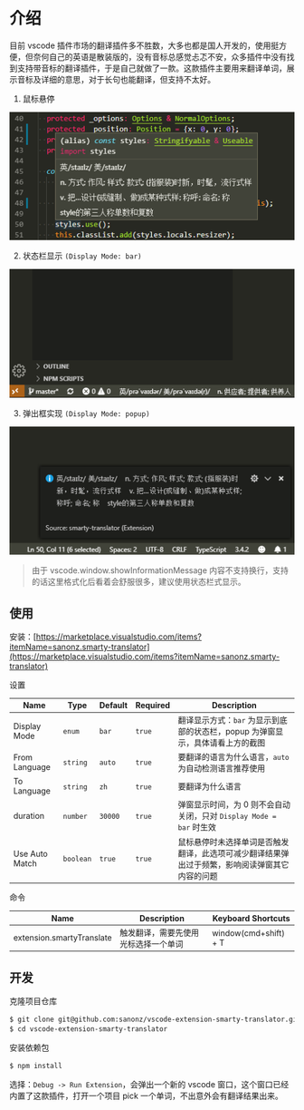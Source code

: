# 介绍

目前 vscode 插件市场的翻译插件多不胜数，大多也都是国人开发的，使用挺方便，但奈何自己的英语是散装版的，没有音标总感觉忐忑不安，众多插件中没有找到支持带音标的翻译插件，于是自己就做了一款。这款插件主要用来翻译单词，展示音标及详细的意思，对于长句也能翻译，但支持不太好。

1. 鼠标悬停

![Preview](images/preview/hover.png)

2. 状态栏显示 `(Display Mode: bar)`

![Preview](images/preview/bar.png)

3. 弹出框实现 `(Display Mode: popup)`

![Preview](images/preview/popup.png)

> 由于 vscode.window.showInformationMessage 内容不支持换行，支持的话这里格式化后看着会舒服很多，建议使用状态栏式显示。


## 使用

安装：[https://marketplace.visualstudio.com/items?itemName=sanonz.smarty-translator](https://marketplace.visualstudio.com/items?itemName=sanonz.smarty-translator)

设置

| Name | Type | Default | Required | Description |
| --- | --- | --- | --- | --- |
| Display Mode | `enum` | `bar` | `true` | 翻译显示方式：`bar` 为显示到底部的状态栏，popup 为弹窗显示，具体请看上方的截图 |
| From Language | `string` | `auto` | `true` | 要翻译的语言为什么语言，`auto` 为自动检测语言推荐使用 |
| To Language | `string` | `zh` | `true` | 要翻译为什么语言 |
| duration | `number` | `30000` | `true` | 弹窗显示时间，为 0 则不会自动关闭，只对 `Display Mode = bar` 时生效 |
| Use Auto Match | `boolean` | `true` | `true` | 鼠标悬停时未选择单词是否触发翻译，此选项可减少翻译结果弹出过于频繁，影响阅读弹窗其它内容的问题 |

命令

| Name | Description | Keyboard Shortcuts |
| --- | --- | --- |
| extension.smartyTranslate | 触发翻译，需要先使用光标选择一个单词 | window(cmd+shift) + T |


## 开发

克隆项目仓库

```bash
$ git clone git@github.com:sanonz/vscode-extension-smarty-translator.git
$ cd vscode-extension-smarty-translator
```

安装依赖包

```bash
$ npm install
```

选择：`Debug -> Run Extension`，会弹出一个新的 vscode 窗口，这个窗口已经内置了这款插件，打开一个项目 pick 一个单词，不出意外会有翻译结果出来。
